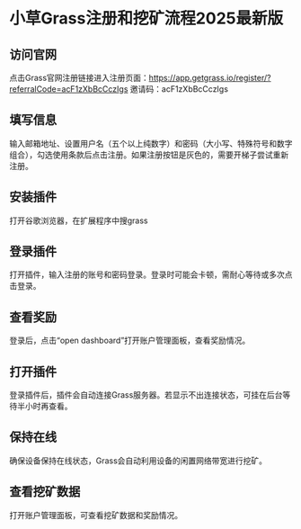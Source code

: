 # 小草Grass注册和挖矿流程2025最新版


## 访问官网
点击Grass官网注册链接进入注册页面：https://app.getgrass.io/register/?referralCode=acF1zXbBcCczIgs
邀请码：acF1zXbBcCczIgs

## 填写信息
输入邮箱地址、设置用户名（五个以上纯数字）和密码（大小写、特殊符号和数字组合），勾选使用条款后点击注册。如果注册按钮是灰色的，需要开梯子尝试重新注册。

## 安装插件
打开谷歌浏览器，在扩展程序中搜grass

## 登录插件
打开插件，输入注册的账号和密码登录。登录时可能会卡顿，需耐心等待或多次点击登录。

## 查看奖励
登录后，点击“open dashboard”打开账户管理面板，查看奖励情况。

## 打开插件
登录插件后，插件会自动连接Grass服务器。若显示不出连接状态，可挂在后台等待半小时再查看。

## 保持在线
确保设备保持在线状态，Grass会自动利用设备的闲置网络带宽进行挖矿。

## 查看挖矿数据
打开账户管理面板，可查看挖矿数据和奖励情况。